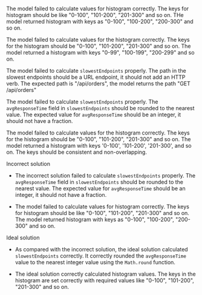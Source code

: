 ```javascript
```


The model failed to calculate values for histogram correctly.
The keys for histogram should be like "0-100", "101-200", "201-300" and so on.
THe model returned histogram with keys as "0-100", "100-200", "200-300" and so on.



The model failed to calculate values for the histogram correctly.
The keys for the histogram should be "0-100", "101-200", "201-300" and so on.
The model returned a histogram with keys "0-99", "100-199", "200-299" and so on.


The model failed to calculate `slowestEndpoints` properly.
The path in the slowest endpoints should be a URL endpoint, it should not add an HTTP verb.
The expected path is "/api/orders", the model returns the  path "GET /api/orders"

The model failed to calculate `slowestEndpoints` properly.
The `avgResponseTime` field in `slowestEndpoints` should be rounded to the nearest value.
The expected value for `avgResponseTime` should be an integer, it should not have a fraction.



The model failed to calculate values for the histogram correctly.
The keys for the histogram should be "0-100", "101-200", "201-300" and so on.
The model returned a histogram with keys '0-100', '101-200', '201-300', and so on. The keys should be consistent and non-overlapping.


Incorrect solution

- The incorrect solution failed to calculate `slowestEndpoints` properly. The `avgResponseTime` field in `slowestEndpoints` should be rounded to the nearest value. The expected value for `avgResponseTime` should be an integer, it should not have a fraction.

- The model failed to calculate values for histogram correctly. The keys for histogram should be like "0-100", "101-200", "201-300" and so on. The model returned histogram with keys as "0-100", "100-200", "200-300" and so on.


Ideal solution

- As compared with the incorrect solution, the ideal solution calculated `slowestEndpoints` correctly. It correctly rounded the `avgResponseTime` value to the nearest integer value using the `Math.round` function.

- The ideal solution correctly calculated histogram values. The keys in the histogram are set correctly with required values like "0-100", "101-200", "201-300" and so on.
